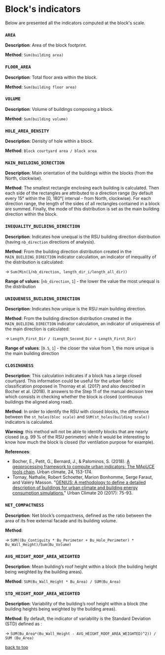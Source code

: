 # Block's indicators



Below are presented all the indicators computed at the block's scale.


### `AREA`

**Description**: Area of the block footprint.

**Method**: `Sum(building area)`



### `FLOOR_AREA`

**Description**: Total floor area within the block.

**Method**: `Sum(building floor area) `



### `VOLUME`

**Description**: Volume of buildings composing a block.

**Method**: `Sum(building volume)`



### `HOLE_AREA_DENSITY`

**Description**: Density of hole within a block.

**Method**: `Block courtyard area / block area `



### `MAIN_BUILDING_DIRECTION`

**Description**: Main orientation of the buildings within the blocks (from the North, clockwise).

**Method**: The smallest rectangle enclosing each building is calculated. Then each side of the rectangles are attributed to a direction range (by default every 15° within the [0, 180°[ interval - from North, clockwise). For each direction range, the length of the sides of all rectangles contained in a block are summed. Finally, the mode of this distribution is set as the main building direction within the block.



### `INEQUALITY_BUILDING_DIRECTION`

**Description**: Indicates how unequal is the RSU building direction distribution (having `nb_direction` directions of analysis).

**Method**: From the building direction distribution created in the `MAIN_BUILDING_DIRECTION` indicator calculation, an indicator of inequality of the distribution is calculated:

→ `Sum(Min(1/nb_direction, length_dir_i/length_all_dir))`

**Range of values**: [`nb_direction`, `1`] - the lower the value the most unequal is the distribution



### `UNIQUENESS_BUILDING_DIRECTION`

**Description**: Indicates how unique is the RSU main building direction.

**Method**: From the building direction distribution created in the `MAIN_BUILDING_DIRECTION` indicator calculation, an indicator of uniqueness of the main direction is calculated:

→ `Length_First_Dir / (Length_Second_Dir + Length_First_Dir)`

**Range of values**: [`0.5`, `1`] - the closer the value from 1, the more unique is the main building direction



### `CLOSINGNESS`

**Description**:  This calculation indicates if a block has a large closed courtyard. This information could be useful for the urban fabric classification proposed in Thornay et al. (2017) and also described in Bocher et al. (2018). It answers to the Step 11 of the manual decision tree which consists in checking whether the block is closed (continuous buildings the aligned along road).

**Method**: In order to identify the RSU with closed blocks, the difference between the `st_holes(bloc scale)` and `SUM(st_holes(building scale))` indicators is calculated.

**Warning**: this method will not be able to identify blocks that are nearly closed (e.g. 99 % of the RSU perimeter) while it would be interesting to know how much the block is closed (for ventilation purpose for example).

**References**:

- Bocher, E., Petit, G., Bernard, J., & Palominos, S. (2018). [A geoprocessing framework to compute urban indicators: The MApUCE tools chain](https://www.sciencedirect.com/science/article/pii/S2212095518300117). Urban climate, 24, 153-174.
- Tornay, Nathalie, Robert Schoetter, Marion Bonhomme, Serge Faraut, and Valéry Masson. "[GENIUS: A methodology to define a detailed description of buildings for urban climate and building energy consumption simulations.](https://www.sciencedirect.com/science/article/pii/S2212095517300214)" Urban Climate 20 (2017): 75-93.



### `NET_COMPACTNESS`

**Description**: Net block’s compactness, defined as the ratio between the area of its free external facade and its building volume.

**Method**: 

→ `SUM((Bu_Contiguity * Bu_Perimeter + Bu_Hole_Perimeter) * Bu_Wall_Height)/Sum(Bu_Volume)`



### `AVG_HEIGHT_ROOF_AREA_WEIGHTED`

**Description**: Mean building’s roof height within a block (the building height being weighted by the building areas).

**Method**: `SUM(Bu_Wall_Height * Bu_Area) / SUM(Bu_Area)`



### `STD_HEIGHT_ROOF_AREA_WEIGHTED`

**Description**: Variability of the building’s roof height within a block (the building heights being weighted by the building areas).

**Method**: By default, the indicator of variability is the Standard Deviation (STD) defined as :

→ `SUM(Bu_Area*(Bu_Wall_Height - AVG_HEIGHT_ROOF_AREA_WEIGHTED)^2)) / SUM (Bu_Area)`



[back to top](#Block's-indicators)

